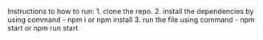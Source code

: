 Instructions to how to run:
    1. clone the repo.
    2. install the dependencies by using command - npm i or npm install
    3. run the file using command - npm start or npm run start

 